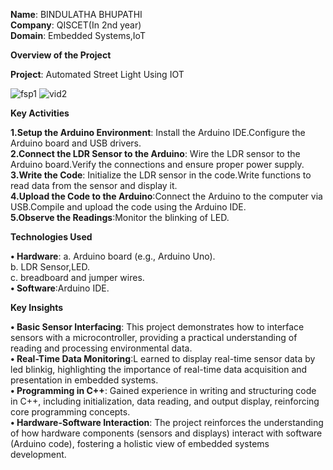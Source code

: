 **Name**: BINDULATHA BHUPATHI<br>
**Company**: QISCET(In 2nd year)<br>
**Domain**: Embedded Systems,IoT<br>

**Overview of the Project**

**Project**: Automated Street Light Using IOT

![fsp1](https://github.com/user-attachments/assets/a4e2a176-aa97-4295-9ebe-ef8c84a53117)
![vid2](https://github.com/user-attachments/assets/0b917203-185d-4a73-aa4d-1006cbc669a6)


**Key Activities**<br>

**1.Setup the Arduino Environment**: Install the Arduino IDE.Configure the Arduino board and USB drivers.<br>
**2.Connect the LDR Sensor to the Arduino**: Wire the LDR sensor to the Arduino board.Verify the connections and ensure proper power supply.<br>
**3.Write the Code**: Initialize the LDR sensor in the code.Write functions to read data from the sensor and display it.<br>
**4.Upload the Code to the Arduino**:Connect the Arduino to the computer via USB.Compile and upload the code using the Arduino IDE.<br>
**5.Observe the Readings**:Monitor the blinking of LED.<br>

**Technologies Used**<br>

**• Hardware**:
  a. Arduino board (e.g., Arduino Uno). <br>
  b. LDR Sensor,LED. <br>
  c. breadboard and jumper wires. <br>
**• Software**:Arduino IDE. <br>

**Key Insights**

**• Basic Sensor Interfacing**: This project demonstrates how to interface sensors with a microcontroller, providing a practical understanding of reading and processing environmental data. <br>
**• Real-Time Data Monitoring**:L earned to display real-time sensor data by led blinkig, highlighting the importance of real-time data acquisition and presentation in embedded systems.<br>
**• Programming in C++**: Gained experience in writing and structuring code in C++, including initialization, data reading, and output display, reinforcing core programming concepts.<br>
**• Hardware-Software Interaction**: The project reinforces the understanding of how hardware components (sensors and displays) interact with software (Arduino code), fostering a holistic view of embedded systems development.

